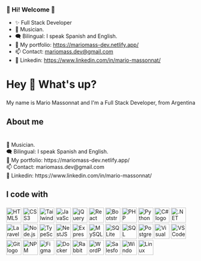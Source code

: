 ### 🕺 Hi! Welcome 👋

- ✨ Full Stack Developer 
- 🎵 Musician.
- 🗨 Bilingual: I speak Spanish and English.
- 🏅 My portfolio: https://mariomass-dev.netlify.app/
- 📫 Contact: mariomass.dev@gmail.com
- 💼 Linkedin: https://www.linkedin.com/in/mario-massonnat/

<h1 align="left">Hey 👋 What's up?</h1>

###

<p align="left">My name is Mario Massonnat and I'm a Full Stack Developer, from Argentina</p>

###

<h2 align="left">About me</h2>

###

<p align="left">
  <br> 🎵 Musician.
 <br> 🗨 Bilingual: I speak Spanish and English.
 <br> 🏅 My portfolio: https://mariomass-dev.netlify.app/
 <br> 📫 Contact: mariomass.dev@gmail.com
 <br> 💼 Linkedin: https://www.linkedin.com/in/mario-massonnat/

</p>

###

<h2 align="left">I code with</h2>

###

<div align="left">
 <!-- Frontend -->
<img src="https://cdn.jsdelivr.net/gh/devicons/devicon/icons/html5/html5-original.svg" height="40" alt="HTML5 logo">
<img src="https://cdn.jsdelivr.net/gh/devicons/devicon/icons/css3/css3-original.svg" height="40" alt="CSS3 logo">
<img src="https://cdn.jsdelivr.net/gh/devicons/devicon/icons/tailwindcss/tailwindcss-original.svg" height="40" alt="Tailwind CSS logo">
<img src="https://cdn.jsdelivr.net/gh/devicons/devicon/icons/javascript/javascript-original.svg" height="40" alt="JavaScript logo">
<img src="https://cdn.jsdelivr.net/gh/devicons/devicon/icons/jquery/jquery-original.svg" height="40" alt="jQuery logo">
<img src="https://cdn.jsdelivr.net/gh/devicons/devicon/icons/react/react-original.svg" height="40" alt="React logo">
<img src="https://cdn.jsdelivr.net/gh/devicons/devicon/icons/bootstrap/bootstrap-original.svg" height="40" alt="Bootstrap logo">

<!-- Backend -->
<img src="https://cdn.jsdelivr.net/gh/devicons/devicon/icons/php/php-original.svg" height="40" alt="PHP logo">
<img src="https://cdn.jsdelivr.net/gh/devicons/devicon/icons/python/python-original.svg" height="40" alt="Python logo">
<img src="https://cdn.jsdelivr.net/gh/devicons/devicon/icons/csharp/csharp-original.svg" height="40" alt="C# logo">
<img src="https://cdn.jsdelivr.net/gh/devicons/devicon/icons/dot-net/dot-net-original.svg" height="40" alt=".NET logo">
<img src="https://cdn.jsdelivr.net/gh/devicons/devicon/icons/laravel/laravel-original.svg" height="40" alt="Laravel logo">
<img src="https://cdn.jsdelivr.net/gh/devicons/devicon/icons/nodejs/nodejs-original.svg" height="40" alt="Node.js logo">
<img src="https://cdn.jsdelivr.net/gh/devicons/devicon/icons/typescript/typescript-original.svg" height="40" alt="TypeScript logo">
<img src="https://cdn.jsdelivr.net/gh/devicons/devicon/icons/nestjs/nestjs-plain.svg" height="40" alt="NestJS logo">
<img src="https://cdn.jsdelivr.net/gh/devicons/devicon/icons/express/express-original.svg" height="40" alt="Express logo">

<!-- Bases de Datos -->
<img src="https://cdn.jsdelivr.net/gh/devicons/devicon/icons/mysql/mysql-original.svg" height="40" alt="MySQL logo">
<img src="https://cdn.jsdelivr.net/gh/devicons/devicon/icons/sqlite/sqlite-original.svg" height="40" alt="SQLite logo">
<img src="https://cdn.jsdelivr.net/gh/devicons/devicon/icons/microsoftsqlserver/microsoftsqlserver-plain.svg" height="40" alt="SQL Server logo">
<img src="https://cdn.jsdelivr.net/gh/devicons/devicon/icons/postgresql/postgresql-original.svg" height="40" alt="PostgreSQL logo">

<!-- Tools y Otros -->
<img src="https://cdn.jsdelivr.net/gh/devicons/devicon/icons/visualstudio/visualstudio-plain.svg" height="40" alt="Visual Studio logo">
<img src="https://cdn.jsdelivr.net/gh/devicons/devicon/icons/vscode/vscode-original.svg" height="40" alt="VS Code logo">
<img src="https://cdn.jsdelivr.net/gh/devicons/devicon/icons/git/git-original.svg" height="40" alt="Git logo">
<img src="https://cdn.jsdelivr.net/gh/devicons/devicon/icons/npm/npm-original-wordmark.svg" height="40" alt="NPM logo">
<img src="https://cdn.jsdelivr.net/gh/devicons/devicon/icons/figma/figma-original.svg" height="40" alt="Figma logo">
<img src="https://cdn.jsdelivr.net/gh/devicons/devicon/icons/docker/docker-original.svg" height="40" alt="Docker logo">
<img src="https://upload.wikimedia.org/wikipedia/commons/8/88/Logo_RabbitMQ.svg" height="40" alt="RabbitMQ logo">
<img src="https://cdn.jsdelivr.net/gh/devicons/devicon/icons/wordpress/wordpress-original.svg" height="40" alt="WordPress logo">
<img src="https://upload.wikimedia.org/wikipedia/commons/4/4d/Salesforce_logo.svg" height="40" alt="Salesforce logo">

<!-- Sistemas Operativos -->
<img src="https://cdn.jsdelivr.net/gh/devicons/devicon/icons/windows8/windows8-original.svg" height="40" alt="Windows logo">
<img src="https://cdn.jsdelivr.net/gh/devicons/devicon/icons/linux/linux-original.svg" height="40" alt="Linux logo">

</div>

###
